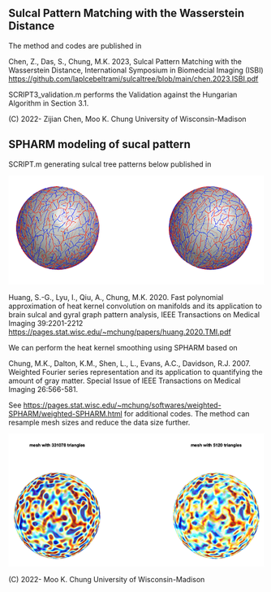## Sulcal Pattern Matching with the Wasserstein Distance

The method and codes are published in 

Chen, Z., Das, S., Chung, M.K. 2023, Sulcal Pattern Matching with the Wasserstein Distance, 
International Symposium in Biomedcial Imaging (ISBI)
https://github.com/laplcebeltrami/sulcaltree/blob/main/chen.2023.ISBI.pdf


SCRIPT3_validation.m performs the Validation against the Hungarian Algorithm in Section 3.1.

(C) 2022- Zijian Chen, Moo K. Chung
University of Wisconsin-Madison








## 
## SPHARM modeling of sucal pattern

SCRIPT.m generating sulcal tree patterns below published in 

![alt text](https://github.com/laplcebeltrami/sulcaltree/blob/main/resampled.png?raw=true)

Huang, S.-G., Lyu, I., Qiu, A., Chung, M.K. 2020. Fast polynomial approximation of heat kernel convolution on manifolds and its application to brain sulcal and gyral graph pattern analysis, IEEE Transactions on 
Medical Imaging 39:2201-2212  https://pages.stat.wisc.edu/~mchung/papers/huang.2020.TMI.pdf

We can perform the heat kernel smoothing using SPHARM based on  

Chung, M.K., Dalton, K.M., Shen, L., L., Evans, A.C., Davidson, R.J. 2007. Weighted Fourier series representation and its application to quantifying the amount of gray matter. Special Issue of  IEEE Transactions on Medical Imaging 26:566-581. 

See https://pages.stat.wisc.edu/~mchung/softwares/weighted-SPHARM/weighted-SPHARM.html for additional codes. The method can resample mesh sizes and reduce the data size further.

![alt text](https://github.com/laplcebeltrami/sulcaltree/blob/main/sulcalpattern.png?raw=true)





(C) 2022- Moo K. Chung
University of Wisconsin-Madison
